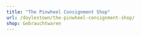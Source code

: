 ```yaml
---
title: "The Pinwheel Consignment Shop"
url: /doylestown/the-pinwheel-consignment-shop/
shop: Gebrauchtwaren
---
```

